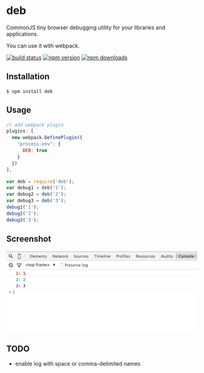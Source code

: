 # deb
CommonJS tiny browser debugging utility for your libraries and applications.

You can use it with webpack.

[![build status](https://img.shields.io/travis/demohi/deb/master.svg?style=flat-square)](https://travis-ci.org/demohi/deb)
[![npm version](https://img.shields.io/npm/v/deb.svg?style=flat-square)](https://www.npmjs.com/package/deb)
[![npm downloads](https://img.shields.io/npm/dm/deb.svg?style=flat-square)](https://www.npmjs.com/package/deb)

## Installation

```
$ npm install deb
```

## Usage

```javascript
// add webpack plugin  
plugins: [
  new webpack.DefinePlugin({
    "process.env": {
      DEB: true
    }
  })
],
```

```javascript
var deb = require('deb');
var debug1 = deb('1');
var debug2 = deb('2');
var debug3 = deb('3');
debug1('1');
debug2('2');
debug3('3');
```
## Screenshot

![screenshot](screenshot.png)

## TODO

*  enable log with space or comma-delimited names
